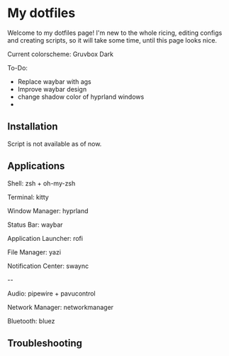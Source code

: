 # My dotfiles
Welcome to my dotfiles page! I'm new to the whole ricing, editing configs and creating scripts, so it will take some time, until this page looks nice.

Current colorscheme: Gruvbox Dark

To-Do:
- Replace waybar with ags
- Improve waybar design
- change shadow color of hyprland windows
- 
## Installation
 
Script is not available as of now.

## Applications
Shell: zsh + oh-my-zsh

Terminal: kitty

Window Manager: hyprland

Status Bar: waybar

Application Launcher: rofi

File Manager: yazi

Notification Center: swaync

--

Audio: pipewire + pavucontrol

Network Manager: networkmanager

Bluetooth: bluez

## Troubleshooting
